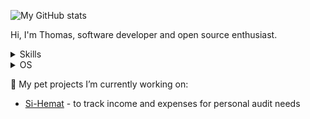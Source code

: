 

![My GitHub stats](https://github-readme-stats.vercel.app/api?username=thomrib)

Hi, I'm Thomas, software developer and open source enthusiast.

<details>
  <summary>Skills</summary>
- PHP (Native, Laravel)  
  
- JavaScript
- 
- VB.NET
-                     
- Python
- 
</details>

<details>
  <summary>OS</summary>
- Linux
- MacOS
- Windows
</details>

🔭 My pet projects I’m currently working on:
* [Si-Hemat](https://github.com/thomrib/Si-Hemat) - to track income and expenses for personal audit needs
